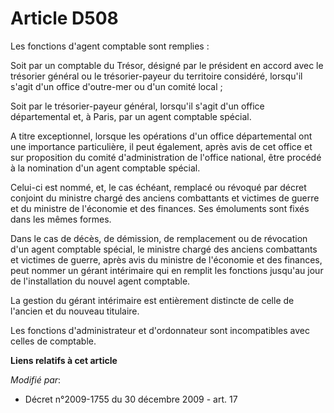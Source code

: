 # Article D508

Les fonctions d'agent comptable sont remplies : 

Soit par un comptable du Trésor, désigné par le président en accord avec le trésorier général ou le trésorier-payeur du
territoire considéré, lorsqu'il s'agit d'un office d'outre-mer ou d'un comité local ; 

Soit par le trésorier-payeur général, lorsqu'il s'agit d'un office départemental et, à Paris, par un agent comptable spécial.

A titre exceptionnel, lorsque les opérations d'un office départemental ont une importance particulière, il peut également,
après avis de cet office et sur proposition du comité d'administration de l'office national, être procédé à la nomination
d'un agent comptable spécial. 

Celui-ci est nommé, et, le cas échéant, remplacé ou révoqué par décret conjoint du       ministre chargé des anciens
combattants et victimes de guerre et du ministre de l'économie et des finances. Ses émoluments sont fixés dans les mêmes
formes. 

Dans le cas de décès, de démission, de remplacement ou de révocation d'un agent comptable spécial, le       ministre chargé
des anciens combattants et victimes de guerre, après avis du ministre de l'économie et des finances, peut nommer un gérant
intérimaire qui en remplit les fonctions jusqu'au jour de l'installation du nouvel agent comptable. 

La gestion du gérant intérimaire est entièrement distincte de celle de l'ancien et du nouveau titulaire. 

Les fonctions d'administrateur et d'ordonnateur sont incompatibles avec celles de comptable.

**Liens relatifs à cet article**

_Modifié par_:

  - Décret n°2009-1755 du 30 décembre 2009 - art. 17
